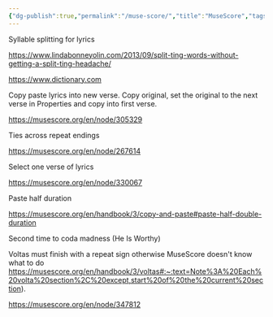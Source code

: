 ```yaml
---
{"dg-publish":true,"permalink":"/muse-score/","title":"MuseScore","tags":["music","technology"],"created":"2024-03-03","updated":"2024-03-03"}
---
```



Syllable splitting for lyrics

https://www.lindabonneyolin.com/2013/09/split-ting-words-without-getting-a-split-ting-headache/

https://www.dictionary.com


Copy paste lyrics into new verse. Copy original, set the original to the next verse in Properties and copy into first verse.

https://musescore.org/en/node/305329


Ties across repeat endings

https://musescore.org/en/node/267614

Select one verse of lyrics

https://musescore.org/en/node/330067

Paste half duration

https://musescore.org/en/handbook/3/copy-and-paste#paste-half-double-duration

Second time to coda madness (He Is Worthy)

Voltas must finish with a repeat sign otherwise MuseScore doesn't know what to do https://musescore.org/en/handbook/3/voltas#:~:text=Note%3A%20Each%20volta%20section%2C%20except,start%20of%20the%20current%20section).

https://musescore.org/en/node/347812
